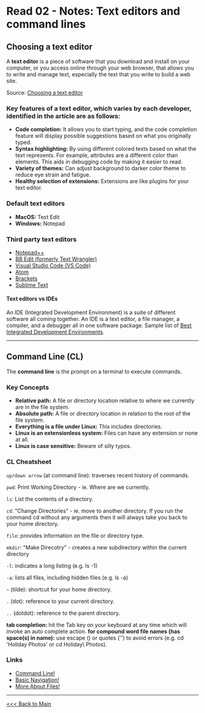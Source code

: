 # Read 02 - Notes: Text editors and command lines

## Choosing a text editor
A **text editor** is a piece of software that you download and install on your computer, or you access online through your web browser, that allows you to write and manage text, especially the text that you write to build a web site.

Source: [Choosing a text editor](https://codefellows.github.io/code-102-guide/curriculum/class-02/Choosing-A-Text-Editor--The-Older-Coder.pdf)

### Key features of a text editor, which varies by each developer, identified in the article are as follows:
- **Code completion:** It allows you to start typing, and the code completion feature will display possible suggestions based on what you originally typed.
- **Syntax highlighting:** By using different colored texts based on what the text represents. For example, attributes are a different color than elements. This aids in debugging code by making it easier to read.
- **Variety of themes:** Can adjust background to darker color theme to reduce eye strain and fatigue.
- **Healthy selection of extensions:** Extensions are like plugins for your text editor.

### Default text editors
+ **MacOS:** Text Edit 
+ **Windows:** Notepad

### Third party text editors
- [Notepad++](https://notepad-plus-plus.org/downloads/)
- [BB Edit (formerly Text Wrangler)](https://www.barebones.com/products/textwrangler/)
- [Visual Studio Code (VS Code)](https://code.visualstudio.com/)
- [Atom](https://atom.io/)
- [Brackets](http://brackets.io/)
- [Sublime Text](https://www.sublimetext.com/)

#### Text editors vs IDEs
An IDE (Integrated Development Environment) is a suite of different software all coming together. An IDE is a text editor, a file manager, a compiler, and a debugger all in one software package. Sample list of [Best Integrated Development Environments](https://www.g2.com/categories/integrated-development-environments-ide).

**********

## Command Line (CL)
The **command line** is the prompt on a terminal to execute commands.

### Key Concepts
+ **Relative path:** A file or directory location relative to where we currently are in the file system.
+ **Absolute path:** A file or directory location in relation to the root of the file system.
+ **Everything is a file under Linux:** This includes directories.
+ **Linux is an extensionless system:** Files can have any extension or none at all.
+ **Linux is case sensitive:** Beware of silly typos.

### CL Cheatsheet
`up/down arrow` (at command line): traverses recent history of commands.

`pwd`: Print Working Directory - ie. Where are we currently.

`ls`: List the contents of a directory.

`cd`: "Change Directories" - ie. move to another directory. If you run the command cd without any arguments then it will always take you back to your home 
directory.

`file`: provides information on the file or directory type.

`mkdir`: "Make Direcotry" - creates a new subdirectory within the current directory 

`-l`: indicates a long listing (e.g. ls -1)

`-a`: lists all files, including hidden files (e.g. ls -a)

`~` (tilde): shortcut for your home directory.

`.` (dot): reference to your current directory.

`..` (dotdot): reference to the parent directory.


**tab completion:** hit the Tab key on your keyboard at any time which will invoke an auto complete action.
**for compound word file names (has space(s) in name):** use escape () or quotes ('') to avoid errors (e.g. cd 'Holiday Photos' or cd Holiday\ Photos).


### Links
+ [Command Line!](https://ryanstutorials.net/linuxtutorial/commandline.php)
+ [Basic Navigation!](https://ryanstutorials.net/linuxtutorial/navigation.php)
+ [More About Files!](https://ryanstutorials.net/linuxtutorial/aboutfiles.php)

***
[<<< Back to Main](https://sangmlee76.github.io/reading-notes/)